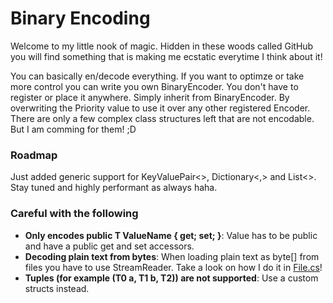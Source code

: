# Binary Encoding
Welcome to my little nook of magic. Hidden in these woods called GitHub you will find something that is making me ecstatic everytime I think about it!

You can basically en/decode everything. If you want to optimze or take more control you can write you own BinaryEncoder<T>. You don't have to register or place it anywhere. Simply inherit from BinaryEncoder<YourType>. By overwriting the Priority value to use it over any other registered Encoder. There are only a few complex class structures left that are not encodable. But I am comming for them! ;D

### Roadmap
Just added generic support for KeyValuePair<>, Dictionary<,> and List<>. Stay tuned and highly performant as always haha.

### Careful with the following
- **Only encodes public T ValueName { get; set; }**: Value has to be public and have a public get and set accessors.
- **Decoding plain text from bytes**: When loading plain text as byte[] from files you have to use StreamReader. Take a look on how I do it in [File.cs](./Core/FileSystem/File.cs)!
- **Tuples (for example (T0 a, T1 b, T2)) are not supported**: Use a custom structs instead.